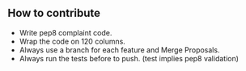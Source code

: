 How to contribute
-----------------

- Write pep8 complaint code.
- Wrap the code on 120 columns.
- Always use a branch for each feature and Merge Proposals.
- Always run the tests before to push. (test implies pep8 validation)
